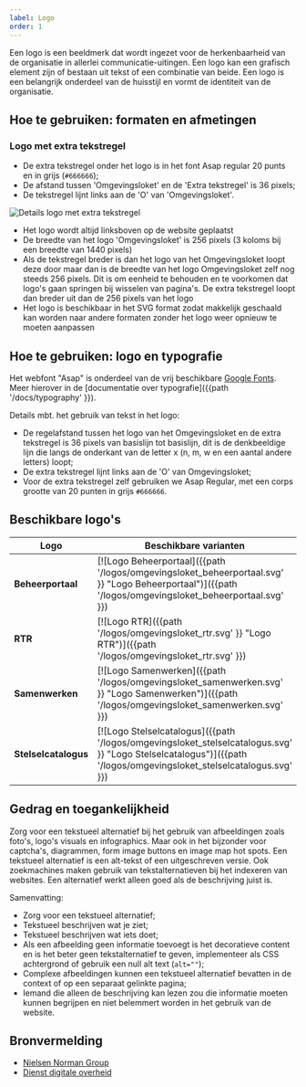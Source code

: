 ```yaml
---
label: Logo
order: 1
---
```

Een logo is een beeldmerk dat wordt ingezet voor de herkenbaarheid van de organisatie in allerlei communicatie-uitingen. Een logo kan een grafisch element zijn of bestaan uit tekst of een combinatie van beide. Een logo is een belangrijk onderdeel van de huisstijl en vormt de identiteit van de organisatie.

## Hoe te gebruiken: formaten en afmetingen

### Logo met extra tekstregel

- De extra tekstregel onder het logo is in het font Asap regular 20 punts en in grijs (`#666666`);
- De afstand tussen 'Omgevingsloket' en de 'Extra tekstregel' is 36 pixels;
- De tekstregel lijnt links aan de 'O' van 'Omgevingsloket'.

![Details logo met extra tekstregel](/logos/logogebruik_omgevingsloket.svg)

- Het logo wordt altijd linksboven op de website geplaatst
- De breedte van het logo 'Omgevingsloket' is 256 pixels (3 koloms bij een breedte van 1440 pixels)
- Als de tekstregel breder is dan het logo van het Omgevingsloket loopt deze door maar dan is de breedte van het logo Omgevingsloket zelf nog steeds 256 pixels. Dit is om eenheid te behouden en te voorkomen dat logo's gaan springen bij wisselen van pagina's. De extra tekstregel loopt dan breder uit dan de 256 pixels van het logo
- Het logo is beschikbaar in het SVG format zodat makkelijk geschaald kan worden naar andere formaten zonder het logo weer opnieuw te moeten aanpassen

## Hoe te gebruiken: logo en typografie

Het webfont "Asap" is onderdeel van de vrij beschikbare [Google Fonts](https://fonts.google.com/specimen/Asap).
Meer hierover in de [documentatie over typografie]({{path '/docs/typography' }}).

Details mbt. het gebruik van tekst in het logo:
- De regelafstand tussen het logo van het Omgevingsloket en de extra tekstregel is 36 pixels van basislijn tot basislijn, dit is de denkbeeldige lijn die langs de onderkant van de letter x (n, m, w en een aantal andere letters) loopt;
- De extra tekstregel lijnt links aan de 'O' van Omgevingsloket;
- Voor de extra tekstregel zelf gebruiken we Asap Regular, met een corps grootte van 20 punten in grijs `#666666`.

## Beschikbare logo's

| Logo | Beschikbare varianten |   | SVG   |
| ------------- |-----------|---|-------------|
| **Beheerportaal**      | [![Logo Beheerportaal]({{path '/logos/omgevingsloket_beheerportaal.svg' }} "Logo Beheerportaal")]({{path '/logos/omgevingsloket_beheerportaal.svg' }}) | |[Download Beheerportaal logo](/logos/omgevingsloket_beheerportaal.svg) |
| **RTR**      | [![Logo RTR]({{path '/logos/omgevingsloket_rtr.svg' }} "Logo RTR")]({{path '/logos/omgevingsloket_rtr.svg' }})      | |[Download RTR logo](/logos/omgevingsloket_rtr.svg) |
| **Samenwerken** | [![Logo Samenwerken]({{path '/logos/omgevingsloket_samenwerken.svg' }} "Logo Samenwerken")]({{path '/logos/omgevingsloket_samenwerken.svg' }})      | | [Download Samenwerken logo](/logos/omgevingsloket_samenwerken.svg) |
| **Stelselcatalogus** | [![Logo Stelselcatalogus]({{path '/logos/omgevingsloket_stelselcatalogus.svg' }} "Logo Stelselcatalogus")]({{path '/logos/omgevingsloket_stelselcatalogus.svg' }})      | |[Download Stelselcatalogus logo](/logos/omgevingsloket_stelselcatalogus.svg) |

## Gedrag en toegankelijkheid
Zorg voor een tekstueel alternatief bij het gebruik van afbeeldingen zoals foto's, logo's visuals en infographics. Maar ook in het bijzonder voor captcha's, diagrammen, form image buttons en image map hot spots. Een tekstueel alternatief is een alt-tekst of een uitgeschreven versie. Ook zoekmachines maken gebruik van tekstalternatieven bij het indexeren van websites. Een alternatief werkt alleen goed als de beschrijving juist is.

Samenvatting:
- Zorg voor een tekstueel alternatief;
- Tekstueel beschrijven wat je ziet;
- Tekstueel beschrijven wat iets doet;
- Als een afbeelding geen informatie toevoegt is het decoratieve content en is het beter geen tekstalternatief te geven, implementeer als CSS achtergrond of gebruik een null alt text (`alt=""`);
- Complexe afbeeldingen kunnen een tekstueel alternatief bevatten in de context of op een separaat gelinkte pagina;
- Iemand die alleen de beschrijving kan lezen zou die informatie moeten kunnen begrijpen en niet belemmert worden in het gebruik van de website.

## Bronvermelding
- [Nielsen Norman Group](https://www.nngroup.com/)
- [Dienst digitale overheid](https://www.digitoegankelijk.nl)
